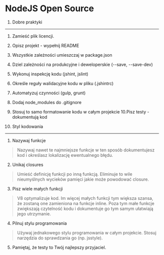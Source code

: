 NodeJS Open Source
==================

1. Dobre praktyki
--------------------------------------

1. Zamieść plik licencji.
2. Opisz projekt - wypełnij README
3. Wszystkie zależności umieszczaj w package.json
4. Dziel zależności na produkcyjne i deweloperskie (--save, --save-dev)
5. Wykonuj inspekcję kodu (jshint, jslint)
6. Określe reguły walidacyjne kodu w pliku (.jshintrc)
7. Automatyzuj czynności (gulp, grunt)
8. Dodaj node_modules do .gitignore
9. Stosuj to samo formatowanie kodu w całym projekcie
10.Pisz testy - dokumentują kod

2. Styl kodowania
--------------------------------------

1. Nazywaj funkcje

> Nazywaj nawet te najmniejsze funkcje w ten sposób dokumentujesz kod i określasz lokalizację ewentualnego błędu.

2. Unikaj closures

> Umieść definicję funkcji po inną funkcją. Eliminuje to wile nieumyślnych wycieków pamięci jakie może powodować closure.

3. Pisz wiele małych funkcji

> V8 optymalizuje kod. Im więcej małych funkcji tym większa szansa, że zostaną one zamieniona na funkcje inline. Poza tym małe funkcje zwiększają czytelność kodu i dokumentuje go tym samym ułatwiają jego utrzymanie.

4. Pilnuj stylu programowania

> Używaj jednakowego stylu programowania w całym projekcie. Stosuj narzędzia do sprawdzania go (np. jsstyle).

5. Pamiętaj, że testy to Twój najlepszy przyjaciel.
